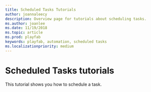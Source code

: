 ```yaml
---
title: Scheduled Tasks Tutorials
author: joannaleecy
description: Overview page for tutorials about scheduling tasks.
ms.author: joanlee
ms.date: 11/19/2018
ms.topic: article
ms.prod: playfab
keywords: playfab, automation, scheduled tasks
ms.localizationpriority: medium
---
```


# Scheduled Tasks tutorials

This tutorial shows you how to schedule a task.
